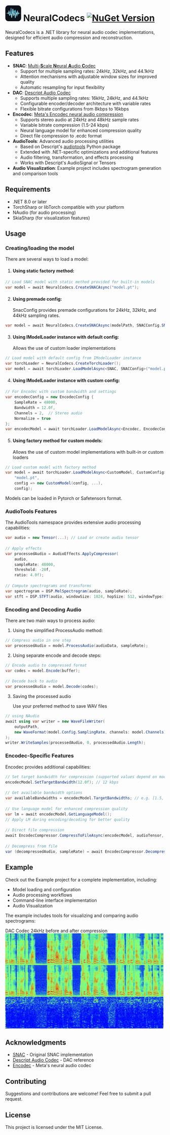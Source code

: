 # <img src="https://github.com/DillionLowry/NeuralCodecs/blob/main/nc_logo.png" width="50" height="50">  NeuralCodecs [![NuGet Version](https://img.shields.io/nuget/v/NeuralCodecs?style=flat)](https://www.nuget.org/packages/NeuralCodecs)

NeuralCodecs is a .NET library for neural audio codec implementations, designed for efficient audio compression and reconstruction.

## Features
- **SNAC**: [Multi-**S**cale **N**eural **A**udio **C**odec](https://github.com/hubertsiuzdak/snac)
  - Support for multiple sampling rates: 24kHz, 32kHz, and 44.1kHz
  - Attention mechanisms with adjustable window sizes for improved quality
  - Automatic resampling for input flexibility
- **DAC**: [Descript Audio Codec](https://github.com/descriptinc/descript-audio-codec)
  - Supports multiple sampling rates: 16kHz, 24kHz, and 44.1kHz
  - Configurable encoder/decoder architecture with variable rates
  - Flexible bitrate configurations from 8kbps to 16kbps
- **Encodec**: [Meta's Encodec neural audio compression](https://github.com/facebookresearch/encodec)
  - Supports stereo audio at 24kHz and 48kHz sample rates
  - Variable bitrate compression (1.5-24 kbps)
  - Neural language model for enhanced compression quality
  - Direct file compression to .ecdc format
- **AudioTools**: Advanced audio processing utilities
  - Based on Descript's [audiotools](https://github.com/descriptinc/audiotools) Python package
  - Extended with .NET-specific optimizations and additional features
  - Audio filtering, transformation, and effects processing
  - Works with Descript's AudioSignal or Tensors
- **Audio Visualization**: Example project includes spectrogram generation and comparison tools

## Requirements
- .NET 8.0 or later
- TorchSharp or libTorch compatible with your platform
- NAudio (for audio processing)
- SkiaSharp (for visualization features)

## Usage

### Creating/loading the model

There are several ways to load a model:

1. #### Using static factory method:
```csharp
// Load SNAC model with static method provided for built-in models
var model = await NeuralCodecs.CreateSNACAsync("model.pt");
```

2. #### Using  premade config:
    SnacConfig provides premade configurations for 24kHz, 32kHz, and 44kHz sampling rates.
```csharp
var model = await NeuralCodecs.CreateSNACAsync(modelPath, SNACConfig.SNAC24Khz);
```

3. #### Using IModelLoader instance with default config:
    Allows the use of custom loader implementations
```csharp
// Load model with default config from IModelLoader instance
var torchLoader = NeuralCodecs.CreateTorchLoader();
var model = await torchLoader.LoadModelAsync<SNAC, SNACConfig>("model.pt");
```

4. #### Using IModelLoader instance with custom config:
```csharp
// For Encodec with custom bandwidth and settings
var encodecConfig = new EncodecConfig { 
    SampleRate = 48000,
    Bandwidth = 12.0f,
    Channels = 2,  // Stereo audio
    Normalize = true
};
var encodecModel = await torchLoader.LoadModelAsync<Encodec, EncodecConfig>("encodec_model.pt", encodecConfig);
```

5. #### Using factory method for custom models:
      Allows the use of custom model implementations with built-in or custom loaders
```csharp
// Load custom model with factory method
var model = await torchLoader.LoadModelAsync<CustomModel, CustomConfig>(
    "model.pt",
    config => new CustomModel(config, ...),
    config);
```

Models can be loaded in Pytorch or Safetensors format.

### AudioTools Features

The AudioTools namespace provides extensive audio processing capabilities:

```csharp
var audio = new Tensor(...); // Load or create audio tensor

// Apply effects
var processedAudio = AudioEffects.ApplyCompressor(
    audio, 
    sampleRate: 48000,
    threshold: -20f,
    ratio: 4.0f);

// Compute spectrograms and transforms
var spectrogram = DSP.MelSpectrogram(audio, sampleRate);
var stft = DSP.STFT(audio, windowSize: 1024, hopSize: 512, windowType: "hann");
```

### Encoding and Decoding Audio

There are two main ways to process audio:

1. Using the simplified ProcessAudio method:
```csharp
// Compress audio in one step
var processedAudio = model.ProcessAudio(audioData, sampleRate);
```

2. Using separate encode and decode steps:
```csharp
// Encode audio to compressed format
var codes = model.Encode(buffer);

// Decode back to audio
var processedAudio = model.Decode(codes);
```

3. Saving the processed audio
    
    Use your preferred method to save WAV files
```csharp
// using NAudio
await using var writer = new WaveFileWriter(
    outputPath,
    new WaveFormat(model.Config.SamplingRate, channels: model.Channels)
);
writer.WriteSamples(processedAudio, 0, processedAudio.Length);
```
### Encodec-Specific Features

Encodec provides additional capabilities:

```csharp
// Set target bandwidth for compression (supported values depend on model)
encodecModel.SetTargetBandwidth(12.0f); // 12 kbps

// Get available bandwidth options
var availableBandwidths = encodecModel.TargetBandwidths; // e.g. [1.5, 3, 6, 12, 24]

// Use language model for enhanced compression quality
var lm = await encodecModel.GetLanguageModel();
// Apply LM during encoding/decoding for better quality

// Direct file compression
await EncodecCompressor.CompressToFileAsync(encodecModel, audioTensor, "audio.ecdc", useLm: true);

// Decompress from file
var (decompressedAudio, sampleRate) = await EncodecCompressor.DecompressFromFileAsync("audio.ecdc");

```

## Example

Check out the Example project for a complete implementation, including:
- Model loading and configuration
- Audio processing workflows
- Command-line interface implementation
- Audio Visualization

The example includes tools for visualizing and comparing audio spectrograms:

DAC Codec 24kHz before and after compression
<img src="Docs/Images/spectrogram_DAC_24k.png" width="500" height="300">

## Acknowledgments
- [SNAC](https://github.com/hubertsiuzdak/snac) - Original SNAC implementation
- [Descript Audio Codec](https://github.com/descriptinc/descript-audio-codec) - DAC reference
- [Encodec](https://github.com/facebookresearch/encodec) - Meta's neural audio codec

## Contributing
Suggestions and contributions are welcome! Feel free to submit a pull request.

## License
This project is licensed under the MIT License.
